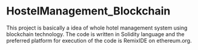 # HostelManagement_Blockchain
This project is basically a idea of whole hotel management system using blockchain technology. The code is written in Solidity language and the preferred platform for execution of the code is RemixIDE on ethereum.org.
